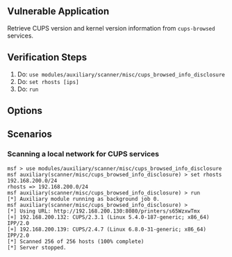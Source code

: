 ## Vulnerable Application

Retrieve CUPS version and kernel version information from `cups-browsed` services.


## Verification Steps

1. Do: `use modules/auxiliary/scanner/misc/cups_browsed_info_disclosure`
2. Do: `set rhosts [ips]`
3. Do: `run`

## Options


## Scenarios

### Scanning a local network for CUPS services

```
msf > use modules/auxiliary/scanner/misc/cups_browsed_info_disclosure
msf auxiliary(scanner/misc/cups_browsed_info_disclosure) > set rhosts 192.168.200.0/24
rhosts => 192.168.200.0/24
msf auxiliary(scanner/misc/cups_browsed_info_disclosure) > run
[*] Auxiliary module running as background job 0.
msf auxiliary(scanner/misc/cups_browsed_info_disclosure) > 
[*] Using URL: http://192.168.200.130:8080/printers/s65WzxwTmx
[+] 192.168.200.132: CUPS/2.3.1 (Linux 5.4.0-187-generic; x86_64) IPP/2.0
[+] 192.168.200.139: CUPS/2.4.7 (Linux 6.8.0-31-generic; x86_64) IPP/2.0
[*] Scanned 256 of 256 hosts (100% complete)
[*] Server stopped.
```
